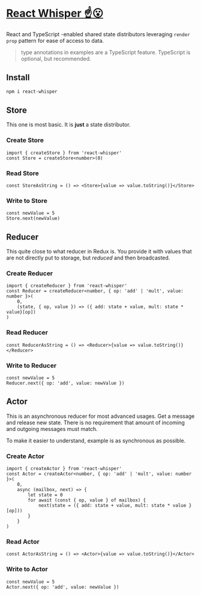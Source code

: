 # [React Whisper ️☝😮](https://arturkulig.github.io/react-whisper/)

React and TypeScript -enabled shared state distributors leveraging `render prop` pattern for ease of access to data.

> type annotations in examples are a TypeScript feature. TypeScript is optional, but recommended.

## Install

```bash
npm i react-whisper
```

## Store

This one is most basic. It is **just** a state distributor.

### Create Store
```tsx
import { createStore } from 'react-whisper'
const Store = createStore<number>(0)
```

### Read Store

```tsx
const StoreAsString = () => <Store>{value => value.toString()}</Store>
```

### Write to Store

```tsx
const newValue = 5
Store.next(newValue)
```

## Reducer

This quite close to what reducer in Redux is. You provide it with values that are not directly put to storage, but *reduced* and then broadcasted.

### Create Reducer
```tsx
import { createReducer } from 'react-whisper'
const Reducer = createReducer<number, { op: 'add' | 'mult', value: number }>(
    0,
    (state, { op, value }) => ({ add: state + value, mult: state * value}[op])
)
```

### Read Reducer

```tsx
const ReducerAsString = () => <Reducer>{value => value.toString()}</Reducer>
```

### Write to Reducer

```tsx
const newValue = 5
Reducer.next({ op: 'add', value: newValue })
```

## Actor

This is an asynchronous reducer for most advanced usages. Get a message and release new state.
There is no requirement that amount of incoming and outgoing messages must match.

To make it easier to understand, example is as synchronous as possible.

### Create Actor
```tsx
import { createActor } from 'react-whisper'
const Actor = createActor<number, { op: 'add' | 'mult', value: number }>(
    0,
    async (mailbox, next) => {
        let state = 0
        for await (const { op, value } of mailbox) {
            next(state = ({ add: state + value, mult: state * value }[op]))
        }
    }
)
```

### Read Actor

```tsx
const ActorAsString = () => <Actor>{value => value.toString()}</Actor>
```

### Write to Actor

```tsx
const newValue = 5
Actor.next({ op: 'add', value: newValue })
```